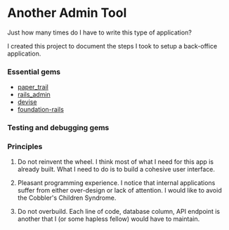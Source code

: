Another Admin Tool
==================

Just how many times do I have to write this type of application?

I created this project to document the steps I took to setup a back-office application.

### Essential gems

* [paper_trail](https://github.com/airblade/paper_trail)
* [rails_admin](https://github.com/sferik/rails_admin)
* [devise](https://github.com/plataformatec/devise)
* [foundation-rails](https://github.com/zurb/foundation-rails)

### Testing and debugging gems

### Principles

1. Do not reinvent the wheel. I think most of what I need for this app is already built. What I need to do is to build a cohesive user interface.

2. Pleasant programming experience. I notice that internal applications suffer from either over-design or lack of attention. I would like to avoid the
Cobbler's Children Syndrome.

3. Do not overbuild. Each line of code, database column, API endpoint is another that I (or some hapless fellow) would have to maintain.
